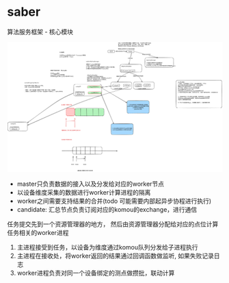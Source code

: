 # saber

算法服务框架 - 核心模块

![](image/main.png)


- master只负责数据的接入以及分发给对应的worker节点
- 以设备维度采集的数据进行worker计算进程的隔离
- worker之间需要支持结果的合并(todo 可能需要内部起异步协程进行执行)
- candidate: 汇总节点负责订阅对应的komou的exchange，进行通信

任务提交先到一个资源管理器的地方， 然后由资源管理器分配给对应的点位计算任务相关的worker进程

1) 主进程接受到任务，以设备为维度通过komou队列分发给子进程执行
2) 主进程在接收处，将worker返回的结果通过回调函数做监听, 如果失败记录日志
3) worker进程负责对同一个设备绑定的测点做攒批，联动计算